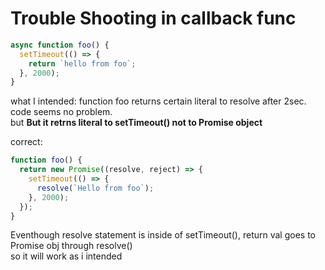 # Trouble Shooting in callback func

```javascript
async function foo() {
  setTimeout(() => {
    return `hello from foo`;
  }, 2000);
}
```

what I intended: function foo returns certain literal to resolve after 2sec.
code seems no problem.  
but **But it retrns literal to setTimeout() not to Promise object**

correct:

```javascript
function foo() {
  return new Promise((resolve, reject) => {
    setTimeout(() => {
      resolve(`Hello from foo`);
    }, 2000);
  });
}
```

Eventhough resolve statement is inside of setTimeout(),
return val goes to Promise obj through resolve()  
so it will work as i intended
